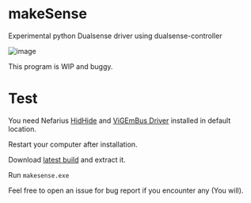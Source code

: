 # makeSense

Experimental python Dualsense driver using dualsense-controller 

![image](https://github.com/Odizinne/makeSense/assets/102679854/b46ace7c-6ffa-4f31-aad2-f0edd0579a27)


This program is WIP and buggy.

# Test

You need Nefarius [HidHide](https://github.com/nefarius/HidHide/releases/download/v1.5.230.0/HidHide_1.5.230_x64.exe) and [ViGEmBus Driver](https://github.com/nefarius/ViGEmBus/releases/download/v1.22.0/ViGEmBus_1.22.0_x64_x86_arm64.exe) installed in default location.

Restart your computer after installation.

Download [latest build]() and extract it.

Run `makesense.exe`

Feel free to open an issue for bug report if you encounter any (You will).